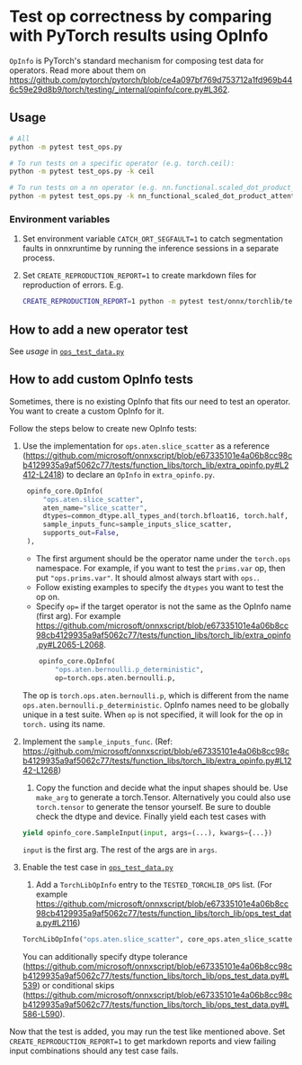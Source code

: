 # Test op correctness by comparing with PyTorch results using OpInfo

`OpInfo` is PyTorch's standard mechanism for composing test data for operators.
Read more about them on https://github.com/pytorch/pytorch/blob/ce4a097bf769d753712a1fd969b446c59e29d8b9/torch/testing/_internal/opinfo/core.py#L362.

## Usage

```bash
# All
python -m pytest test_ops.py

# To run tests on a specific operator (e.g. torch.ceil):
python -m pytest test_ops.py -k ceil

# To run tests on a nn operator (e.g. nn.functional.scaled_dot_product_attention):
python -m pytest test_ops.py -k nn_functional_scaled_dot_product_attention
```

### Environment variables

1. Set environment variable `CATCH_ORT_SEGFAULT=1` to catch segmentation faults
in onnxruntime by running the inference sessions in a separate process.
2. Set `CREATE_REPRODUCTION_REPORT=1` to create markdown files for reproduction of errors. E.g.

    ```bash
    CREATE_REPRODUCTION_REPORT=1 python -m pytest test/onnx/torchlib/test_ops.py -k div_mode_int
    ```

## How to add a new operator test

See _usage_ in [`ops_test_data.py`](./ops_test_data.py)

## How to add custom OpInfo tests

Sometimes, there is no existing OpInfo that fits our need to test an operator. You want to create a custom OpInfo for it.

Follow the steps below to create new OpInfo tests:

1. Use the implementation for `ops.aten.slice_scatter` as a reference (https://github.com/microsoft/onnxscript/blob/e67335101e4a06b8cc98cb4129935a9af5062c77/tests/function_libs/torch_lib/extra_opinfo.py#L2412-L2418) to declare an `OpInfo` in `extra_opinfo.py`.

   ```py
    opinfo_core.OpInfo(
        "ops.aten.slice_scatter",
        aten_name="slice_scatter",
        dtypes=common_dtype.all_types_and(torch.bfloat16, torch.half, torch.bool),
        sample_inputs_func=sample_inputs_slice_scatter,
        supports_out=False,
    ),
    ```

   - The first argument should be the operator name under the `torch.ops` namespace. For example, if you want to test the `prims.var` op, then put `"ops.prims.var"`. It should almost always start with `ops.`.
   - Follow existing examples to specify the `dtypes` you want to test the op on.
   - Specify `op=` if the target operator is not the same as the OpInfo name (first arg). For example https://github.com/microsoft/onnxscript/blob/e67335101e4a06b8cc98cb4129935a9af5062c77/tests/function_libs/torch_lib/extra_opinfo.py#L2065-L2068.

    ```py
        opinfo_core.OpInfo(
            "ops.aten.bernoulli.p_deterministic",
            op=torch.ops.aten.bernoulli.p,
    ```

    The op is `torch.ops.aten.bernoulli.p`, which is different from the name `ops.aten.bernoulli.p_deterministic`. OpInfo names need to be globally unique in a test suite. When `op` is not specified, it will look for the op in `torch.` using its name.

2. Implement the `sample_inputs_func`. (Ref: https://github.com/microsoft/onnxscript/blob/e67335101e4a06b8cc98cb4129935a9af5062c77/tests/function_libs/torch_lib/extra_opinfo.py#L1242-L1268)
   1. Copy the function and decide what the input shapes should be. Use `make_arg` to generate a torch.Tensor. Alternatively you could also use `torch.tensor` to generate the tensor yourself. Be sure to double check the dtype and device. Finally yield each test cases with

   ```py
   yield opinfo_core.SampleInput(input, args=(...), kwargs={...})
   ```

   `input` is the first arg. The rest of the args are in `args`.
3. Enable the test case in [`ops_test_data.py`](./ops_test_data.py)
    1. Add a `TorchLibOpInfo` entry to the `TESTED_TORCHLIB_OPS` list. (For example https://github.com/microsoft/onnxscript/blob/e67335101e4a06b8cc98cb4129935a9af5062c77/tests/function_libs/torch_lib/ops_test_data.py#L2116)

    ```py
    TorchLibOpInfo("ops.aten.slice_scatter", core_ops.aten_slice_scatter)
    ```

    You can additionally specify dtype tolerance (https://github.com/microsoft/onnxscript/blob/e67335101e4a06b8cc98cb4129935a9af5062c77/tests/function_libs/torch_lib/ops_test_data.py#L539) or conditional skips (https://github.com/microsoft/onnxscript/blob/e67335101e4a06b8cc98cb4129935a9af5062c77/tests/function_libs/torch_lib/ops_test_data.py#L586-L590).

Now that the test is added, you may run the test like mentioned above. Set `CREATE_REPRODUCTION_REPORT=1` to get markdown reports and view failing input combinations should any test case fails.

